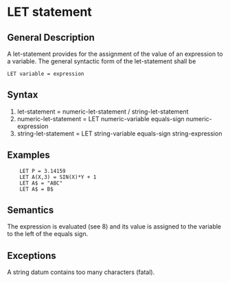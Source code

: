 # LET statement

## General Description 

A let-statement provides for the assignment of the value of an expression to a variable. The general syntactic form of the let-statement shall be

    LET variable = expression

## Syntax

1. let-statement = numeric-let-statement / string-let-statement
2. numeric-let-statement = LET numeric-variable equals-sign numeric-expression 
3. string-let-statement = LET string-variable equals-sign string-expression 

## Examples

```BASIC
    LET P = 3.14159 
    LET A(X,3) = SIN(X)*Y + 1 
    LET A$ = "ABC" 
    LET A$ = B$ 
```
 
## Semantics

The expression is evaluated (see 8) and its value is assigned to the variable to the left of the equals sign. 

## Exceptions

A string datum contains too many characters (fatal).

